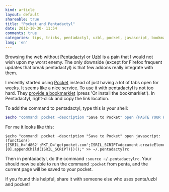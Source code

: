 ```yaml
---
kind: article
layout: default
shareable: true
title: "Pocket and Pentadactyl"
date: 2012-10-30- 11:54
comments: true
categories: tips, tricks, pentadactyl, uzbl, pocket, javascript, bookmarklet
lang: 'en'
---
```

Browsing the web without [Pentadactyl](http://5digits.org/pentadactyl/) or [Uzbl](http://uzbl.org/) is a pain that I would not wish upon my worst enemy. The only downside (except for Firefox frequent updates that break pentadactyl) is that few addons really integrate with them. 

I recently started using [Pocket](http://getpocket.com) instead of just having a lot of tabs open for weeks. It seems like a nice service. To use it with pentadactyl is not too hard. They [provide a bookmarklet](http://getpocket.com/add) (press 'Or install the bookmarklet'). In Pentadactyl, right-click and copy the link location. 

To add the command to pentadactyl, type this is your shell:

~~~ sh
$echo "command! pocket -description "Save to Pocket" open {PASTE YOUR PERSONAL BOOKMARKLET LINK}
~~~

For me it looks like this:

~~~
$echo "command! pocket -description "Save to Pocket" open javascript:(function(){ISRIL_H='d862';PKT_D='getpocket.com';ISRIL_SCRIPT=document.createElement('SCRIPT');ISRIL_SCRIPT.type='text/javascript';ISRIL_SCRIPT.src='http://'+PKT_D+'/b/r.js';document.getElementsByTagName('head')[0].appendChild(ISRIL_SCRIPT)})();" >> ~/.pentadactylrc
~~~

Then in pentadactyl, do the command `:source ~/.pentadactylrc`. Your should now be able to run the command `:pocket` from penta, and the current page will be saved to your pocket. 

If you found this helpful, share it with someone else who uses penta/uzbl and pocket! 
